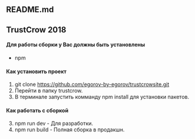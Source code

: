 README.md
------------------------------------
## TrustCrow 2018

#### Для работы сборки у Вас должны быть установлены
* npm
#### Как установить проект
1. git clone https://github.com/egorov-by-egorov/trustcrowsite.git
2. Перейти в папку trustcrow.
3. В терминале запустить комманду npm install для установки пакетов.
#### Как работать с сборкой
3. npm run dev - Для разработки.
4. npm run build - Полная сборка в продакшн.